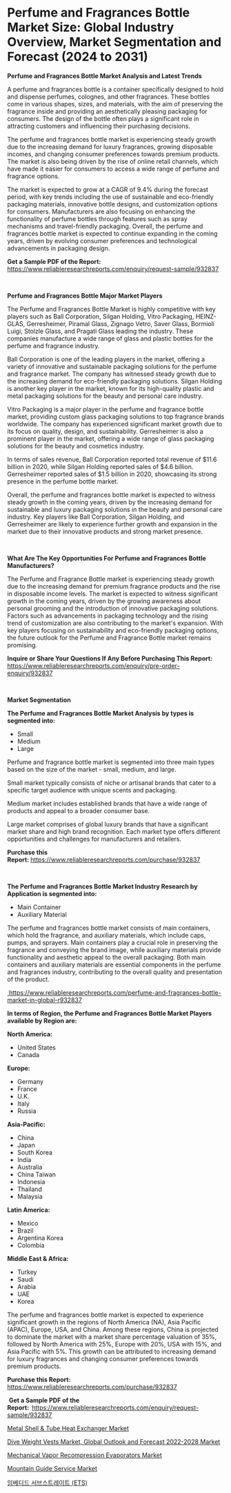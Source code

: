 <p><h1>Perfume and Fragrances Bottle Market Size: Global Industry Overview, Market Segmentation and Forecast (2024 to 2031)</h1></p><p><strong>Perfume and Fragrances Bottle Market Analysis and Latest Trends</strong></p>
<p><p>A perfume and fragrances bottle is a container specifically designed to hold and dispense perfumes, colognes, and other fragrances. These bottles come in various shapes, sizes, and materials, with the aim of preserving the fragrance inside and providing an aesthetically pleasing packaging for consumers. The design of the bottle often plays a significant role in attracting customers and influencing their purchasing decisions.</p><p>The perfume and fragrances bottle market is experiencing steady growth due to the increasing demand for luxury fragrances, growing disposable incomes, and changing consumer preferences towards premium products. The market is also being driven by the rise of online retail channels, which have made it easier for consumers to access a wide range of perfume and fragrance options.</p><p>The market is expected to grow at a CAGR of 9.4% during the forecast period, with key trends including the use of sustainable and eco-friendly packaging materials, innovative bottle designs, and customization options for consumers. Manufacturers are also focusing on enhancing the functionality of perfume bottles through features such as spray mechanisms and travel-friendly packaging. Overall, the perfume and fragrances bottle market is expected to continue expanding in the coming years, driven by evolving consumer preferences and technological advancements in packaging design.</p></p>
<p><strong>Get a Sample PDF of the Report:&nbsp;</strong> <a href="https://www.reliableresearchreports.com/enquiry/request-sample/932837">https://www.reliableresearchreports.com/enquiry/request-sample/932837</a></p>
<p>&nbsp;</p>
<p><strong>Perfume and Fragrances Bottle Major Market Players</strong></p>
<p><p>The Perfume and Fragrances Bottle Market is highly competitive with key players such as Ball Corporation, Silgan Holding, Vitro Packaging, HEINZ-GLAS, Gerresheimer, Piramal Glass, Zignago Vetro, Saver Glass, Bormioli Luigi, Stolzle Glass, and Pragati Glass leading the industry. These companies manufacture a wide range of glass and plastic bottles for the perfume and fragrance industry.</p><p>Ball Corporation is one of the leading players in the market, offering a variety of innovative and sustainable packaging solutions for the perfume and fragrance market. The company has witnessed steady growth due to the increasing demand for eco-friendly packaging solutions. Silgan Holding is another key player in the market, known for its high-quality plastic and metal packaging solutions for the beauty and personal care industry.</p><p>Vitro Packaging is a major player in the perfume and fragrance bottle market, providing custom glass packaging solutions to top fragrance brands worldwide. The company has experienced significant market growth due to its focus on quality, design, and sustainability. Gerresheimer is also a prominent player in the market, offering a wide range of glass packaging solutions for the beauty and cosmetics industry.</p><p>In terms of sales revenue, Ball Corporation reported total revenue of $11.6 billion in 2020, while Silgan Holding reported sales of $4.6 billion. Gerresheimer reported sales of $1.5 billion in 2020, showcasing its strong presence in the perfume bottle market.</p><p>Overall, the perfume and fragrances bottle market is expected to witness steady growth in the coming years, driven by the increasing demand for sustainable and luxury packaging solutions in the beauty and personal care industry. Key players like Ball Corporation, Silgan Holding, and Gerresheimer are likely to experience further growth and expansion in the market due to their innovative products and strong market presence.</p></p>
<p>&nbsp;</p>
<p><strong>What Are The Key Opportunities For Perfume and Fragrances Bottle Manufacturers?</strong></p>
<p><p>The Perfume and Fragrance Bottle market is experiencing steady growth due to the increasing demand for premium fragrance products and the rise in disposable income levels. The market is expected to witness significant growth in the coming years, driven by the growing awareness about personal grooming and the introduction of innovative packaging solutions. Factors such as advancements in packaging technology and the rising trend of customization are also contributing to the market's expansion. With key players focusing on sustainability and eco-friendly packaging options, the future outlook for the Perfume and Fragrance Bottle market remains promising.</p></p>
<p><strong>Inquire or Share Your Questions If Any Before Purchasing This Report:</strong> <a href="https://www.reliableresearchreports.com/enquiry/pre-order-enquiry/932837">https://www.reliableresearchreports.com/enquiry/pre-order-enquiry/932837</a></p>
<p>&nbsp;</p>
<p><strong>Market Segmentation</strong></p>
<p><strong>The Perfume and Fragrances Bottle Market Analysis by types is segmented into:</strong></p>
<p><ul><li>Small</li><li>Medium</li><li>Large</li></ul></p>
<p><p>Perfume and fragrance bottle market is segmented into three main types based on the size of the market - small, medium, and large. </p><p>Small market typically consists of niche or artisanal brands that cater to a specific target audience with unique scents and packaging. </p><p>Medium market includes established brands that have a wide range of products and appeal to a broader consumer base. </p><p>Large market comprises of global luxury brands that have a significant market share and high brand recognition. Each market type offers different opportunities and challenges for manufacturers and retailers.</p></p>
<p><strong>Purchase this Report:&nbsp;</strong><a href="https://www.reliableresearchreports.com/purchase/932837">https://www.reliableresearchreports.com/purchase/932837</a></p>
<p>&nbsp;</p>
<p><strong>The Perfume and Fragrances Bottle Market Industry Research by Application is segmented into:</strong></p>
<p><ul><li>Main Container</li><li>Auxiliary Material</li></ul></p>
<p><p>The perfume and fragrances bottle market consists of main containers, which hold the fragrance, and auxiliary materials, which include caps, pumps, and sprayers. Main containers play a crucial role in preserving the fragrance and conveying the brand image, while auxiliary materials provide functionality and aesthetic appeal to the overall packaging. Both main containers and auxiliary materials are essential components in the perfume and fragrances industry, contributing to the overall quality and presentation of the product.</p></p>
<p><a href="https://www.reliableresearchreports.com/perfume-and-fragrances-bottle-market-in-global-r932837">&nbsp;https://www.reliableresearchreports.com/perfume-and-fragrances-bottle-market-in-global-r932837</a></p>
<p><strong>In terms of Region, the Perfume and Fragrances Bottle Market Players available by Region are:</strong></p>
<p>
    <p> <strong> North America: </strong>
        <ul>
            <li>United States</li>
            <li>Canada</li>
        </ul>
        </p> 
    <p> <strong> Europe: </strong>
        <ul>
            <li>Germany</li>
            <li>France</li>
            <li>U.K.</li>
            <li>Italy</li>
            <li>Russia</li>
        </ul>
        </p> 
    <p> <strong> Asia-Pacific: </strong>
        <ul>
            <li>China</li>
            <li>Japan</li>
            <li>South Korea</li>
            <li>India</li>
            <li>Australia</li>
            <li>China Taiwan</li>
            <li>Indonesia</li>
            <li>Thailand</li>
            <li>Malaysia</li>
        </ul>
        </p> 
    <p> <strong> Latin America: </strong>
        <ul>
            <li>Mexico</li>
            <li>Brazil</li>
            <li>Argentina Korea</li>
            <li>Colombia</li>
        </ul>
        </p> 
    <p> <strong> Middle East & Africa: </strong>
        <ul>
            <li>Turkey</li>
            <li>Saudi</li>
            <li>Arabia</li>
            <li>UAE</li>
            <li>Korea</li>
        </ul>
    </p>
    </p>
<p><p>The perfume and fragrances bottle market is expected to experience significant growth in the regions of North America (NA), Asia Pacific (APAC), Europe, USA, and China. Among these regions, China is projected to dominate the market with a market share percentage valuation of 35%, followed by North America with 25%, Europe with 20%, USA with 15%, and Asia Pacific with 5%. This growth can be attributed to increasing demand for luxury fragrances and changing consumer preferences towards premium products.</p></p>
<p><strong>Purchase this Report: </strong><a href="https://www.reliableresearchreports.com/purchase/932837">https://www.reliableresearchreports.com/purchase/932837</a></p>
<p>&nbsp;<strong>Get a Sample PDF of the Report:&nbsp;&nbsp;</strong><a href="https://www.reliableresearchreports.com/enquiry/request-sample/932837">https://www.reliableresearchreports.com/enquiry/request-sample/932837</a></p>
<p><strong></strong></p>
<p><p><a href="https://github.com/guneycigdem35/Market-Research-Report-List-4/blob/main/metal-shell-tube-heat-exchanger-market.md">Metal Shell & Tube Heat Exchanger Market</a></p><p><a href="https://issuu.com/reportprime-2/docs/dive-weight-vests-market-global-out_f8d5effb0fe69a">Dive Weight Vests Market, Global Outlook and Forecast 2022-2028 Market</a></p><p><a href="https://github.com/mabutironaldo/Market-Research-Report-List-6/blob/main/mechanical-vapor-recompression-evaporators-market.md">Mechanical Vapor Recompression Evaporators Market</a></p><p><a href="https://medium.com/@joanstweart75/mountain-guide-service-market-size-share-growth-and-market-analysis-by-type-by-application-e3b50a73d9e2">Mountain Guide Service Market</a></p><p><a href="https://github.com/mdmazharulnwr786/Market-Research-Report-List-2/blob/main/4201312108151.md">임베디드 서브스트레이트 (ETS)</a></p></p>